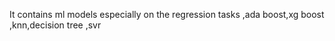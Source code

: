 It contains ml models especially on the regression tasks ,ada boost,xg boost  ,knn,decision tree ,svr
